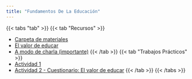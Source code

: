 ```yaml
---
title: "Fundamentos De La Educación"
---
```


{{< tabs "tab" >}}
{{< tab "Recursos" >}}
- <a href="https://drive.google.com/open?id=1zEVD6Tu97wI706Gi8rFQ8Bb14yNuud4u" target="_blank">Carpeta de materiales</a>
- <a href="https://drive.google.com/file/d/1fd2cOyUVdQ3H91O5ispdxiXOmrHTF5bQ/view" target="_blank">El valor de educar</a>
- <a href="https://drive.google.com/file/d/1s7nshPEkkuGtYSXO9WdYirrbCeEV-cHh/view" target="_blank">A modo de charla (importante)</a>
{{< /tab >}}
{{< tab "Trabajos Prácticos" >}}
- <a href="https://drive.google.com/file/d/1x1vTQaQejKDWFSrz5sagqsTqm0Oxprpp/view" target="_blank">Actividad 1</a>
- <a href="https://drive.google.com/file/d/10PA6ttTytQHZeATvl115kMr0fDXGwlk_/view" target="_blank">Actividad 2 - Cuestionario: El valor de educar</a>
{{< /tab >}}
{{< /tabs >}}

